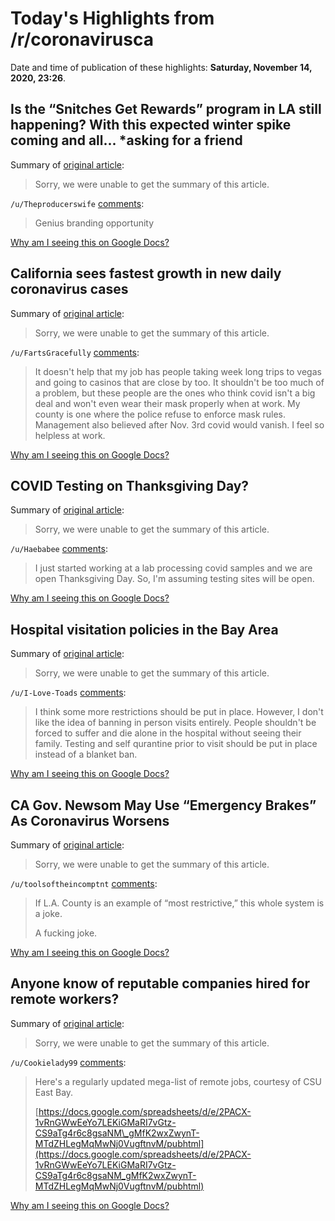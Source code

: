 # Today's Highlights from /r/coronavirusca

Date and time of publication of these highlights: **Saturday, November 14, 2020, 23:26**.

## Is the “Snitches Get Rewards” program in LA still happening? With this expected winter spike coming and all... *asking for a friend

Summary of [original article](https://www.reddit.com/r/CoronavirusCA/comments/jugktz/is_the_snitches_get_rewards_program_in_la_still/):

> Sorry, we were unable to get the summary of this article.

`/u/Theproducerswife` [comments](https://www.reddit.com/r/CoronavirusCA/comments/jugktz/is_the_snitches_get_rewards_program_in_la_still/):

> Genius branding opportunity

[Why am I seeing this on Google Docs?](https://docs.google.com/document/d/1Dc6We63vOXIZsc0op-Bt4abqkYjXzOigalQqFxmvvbM/edit?usp=sharing)

## California sees fastest growth in new daily coronavirus cases

Summary of [original article](https://www.cnn.com/2020/11/13/us/california-covid-cases-daily-rate-increase/index.html):

> Sorry, we were unable to get the summary of this article.

`/u/FartsGracefully` [comments](https://www.reddit.com/r/CoronavirusCA/comments/ju4obw/california_sees_fastest_growth_in_new_daily/):

> It doesn't help that my job has people taking week long trips to vegas and going to casinos that are close by too. It shouldn't be too much of a problem, but these people are the ones who think covid isn't a big deal and won't even wear their mask properly when at work.  My county is one where the police refuse to enforce mask rules. Management also believed after Nov. 3rd covid would vanish. I feel so helpless at work.

[Why am I seeing this on Google Docs?](https://docs.google.com/document/d/1Dc6We63vOXIZsc0op-Bt4abqkYjXzOigalQqFxmvvbM/edit?usp=sharing)

## COVID Testing on Thanksgiving Day?

Summary of [original article](https://www.reddit.com/r/CoronavirusCA/comments/juh324/covid_testing_on_thanksgiving_day/):

> Sorry, we were unable to get the summary of this article.

`/u/Haebabee` [comments](https://www.reddit.com/r/CoronavirusCA/comments/juh324/covid_testing_on_thanksgiving_day/):

> I just started working at a lab processing covid samples and we are open Thanksgiving Day. So,  I'm assuming testing sites will be open.

[Why am I seeing this on Google Docs?](https://docs.google.com/document/d/1Dc6We63vOXIZsc0op-Bt4abqkYjXzOigalQqFxmvvbM/edit?usp=sharing)

## Hospital visitation policies in the Bay Area

Summary of [original article](https://www.reddit.com/r/CoronavirusCA/comments/jugcjz/hospital_visitation_policies_in_the_bay_area/):

> Sorry, we were unable to get the summary of this article.

`/u/I-Love-Toads` [comments](https://www.reddit.com/r/CoronavirusCA/comments/jugcjz/hospital_visitation_policies_in_the_bay_area/):

> I think some more restrictions should be put in place. However, I don't like the idea of banning in person visits entirely. People shouldn't be forced to suffer and die alone in the hospital without seeing their family. Testing and self qurantine prior to visit should be put in place instead of a blanket ban.

[Why am I seeing this on Google Docs?](https://docs.google.com/document/d/1Dc6We63vOXIZsc0op-Bt4abqkYjXzOigalQqFxmvvbM/edit?usp=sharing)

## CA Gov. Newsom May Use “Emergency Brakes” As Coronavirus Worsens

Summary of [original article](https://deadline.com/2020/11/california-gavin-newsom-coronavirus-emergency-brakes-restrictions-1234615553/):

> Sorry, we were unable to get the summary of this article.

`/u/toolsoftheincomptnt` [comments](https://www.reddit.com/r/CoronavirusCA/comments/jttcgw/ca_gov_newsom_may_use_emergency_brakes_as/):

> If L.A. County is an example of “most restrictive,” this whole system is a joke.
> 
> A fucking joke.

[Why am I seeing this on Google Docs?](https://docs.google.com/document/d/1Dc6We63vOXIZsc0op-Bt4abqkYjXzOigalQqFxmvvbM/edit?usp=sharing)

## Anyone know of reputable companies hired for remote workers?

Summary of [original article](https://www.reddit.com/r/CoronavirusCA/comments/ju57d5/anyone_know_of_reputable_companies_hired_for/):

> Sorry, we were unable to get the summary of this article.

`/u/Cookielady99` [comments](https://www.reddit.com/r/CoronavirusCA/comments/ju57d5/anyone_know_of_reputable_companies_hired_for/):

> Here's a regularly updated mega-list of remote jobs, courtesy of CSU East Bay.
> 
> [https://docs.google.com/spreadsheets/d/e/2PACX-1vRnGWwEeYo7LEKiGMaRI7vGtz-CS9aTg4r6c8gsaNM\_gMfK2wxZwynT-MTdZHLegMqMwNj0VugftnvM/pubhtml](https://docs.google.com/spreadsheets/d/e/2PACX-1vRnGWwEeYo7LEKiGMaRI7vGtz-CS9aTg4r6c8gsaNM_gMfK2wxZwynT-MTdZHLegMqMwNj0VugftnvM/pubhtml)

[Why am I seeing this on Google Docs?](https://docs.google.com/document/d/1Dc6We63vOXIZsc0op-Bt4abqkYjXzOigalQqFxmvvbM/edit?usp=sharing)

